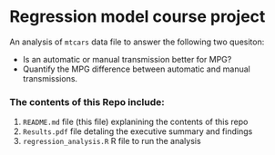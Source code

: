 # Regression model course project
An analysis of `mtcars` data file to answer the following two quesiton:
  * Is an automatic or manual transmission better for MPG?
  * Quantify the MPG difference between automatic and manual transmissions.

### The contents of this Repo include:
  1. `README.md` file (this file) explanining the contents of this repo
  2. `Results.pdf` file detaling the executive summary and findings
  3. `regression_analysis.R` R file to run the analysis
      

